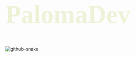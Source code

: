 <style>
  @import url('https://fonts.cdnfonts.com/css/silkscreen');
.textStyle {
    color: #EFF2D8;
    font-weight:700;
    font-family: 'Silkscreen';
    font-size: 80px;
}
</style>

<h1 class="textStyle">PalomaDev</h1>

<picture>
  <source media="(prefers-color-scheme: dark)" srcset="https://palomadeveloper.github.io/PalomaDeveloper/github-snake-dark.svg" />
  <source media="(prefers-color-scheme: light)" srcset="https://palomadeveloper.github.io/PalomaDeveloper/github-snake.svg" />
  <img alt="github-snake" src="https://palomadeveloper.github.io/PalomaDeveloper/github-snake.svg" />
</picture>
